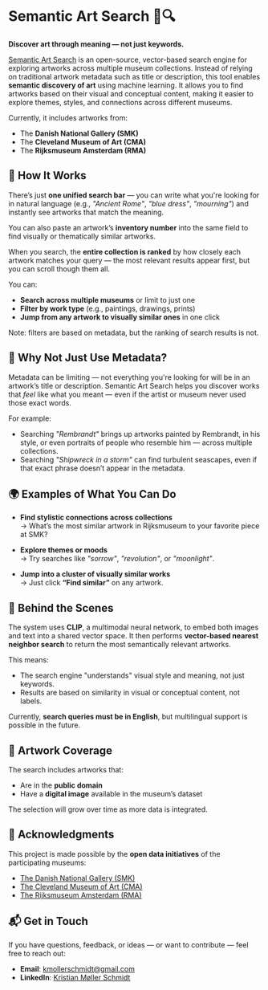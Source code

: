 # Semantic Art Search 🎨🔍

**Discover art through meaning — not just keywords.**

[Semantic Art Search](https://semantic-art-search.com) is an open-source, vector-based search engine for exploring artworks across multiple museum collections. Instead of relying on traditional artwork metadata such as title or description, this tool enables **semantic discovery of art** using machine learning. It allows you to find artworks based on their visual and conceptual content, making it easier to explore themes, styles, and connections across different museums.

Currently, it includes artworks from:

- The **Danish National Gallery (SMK)**
- The **Cleveland Museum of Art (CMA)**
- The **Rijksmuseum Amsterdam (RMA)**

## 🔎 How It Works

There’s just **one unified search bar** — you can write what you're looking for in natural language (e.g., *"Ancient Rome"*, *"blue dress"*, *"mourning"*) and instantly see artworks that match the meaning.

You can also paste an artwork’s **inventory number** into the same field to find visually or thematically similar artworks. 

When you search, the **entire collection is ranked** by how closely each artwork matches your query — the most relevant results appear first, but you can scroll though them all. 

You can:
- **Search across multiple museums** or limit to just one
- **Filter by work type** (e.g., paintings, drawings, prints)
- **Jump from any artwork to visually similar ones** in one click 

Note: filters are based on metadata, but the ranking of search results is not.

## 🤔 Why Not Just Use Metadata?

Metadata can be limiting — not everything you're looking for will be in an artwork’s title or description. Semantic Art Search helps you discover works that *feel* like what you meant — even if the artist or museum never used those exact words.

For example:
- Searching *"Rembrandt"* brings up artworks painted by Rembrandt, in his style, or even portraits of people who resemble him — across multiple collections.
- Searching *"Shipwreck in a storm"* can find turbulent seascapes, even if that exact phrase doesn’t appear in the metadata.

## 🌍 Examples of What You Can Do

- **Find stylistic connections across collections**  
  → What’s the most similar artwork in Rijksmuseum to your favorite piece at SMK?

- **Explore themes or moods**  
  → Try searches like *"sorrow"*, *"revolution"*, or *"moonlight"*.

- **Jump into a cluster of visually similar works**  
  → Just click **“Find similar”** on any artwork.

## 🧠 Behind the Scenes

The system uses **CLIP**, a multimodal neural network, to embed both images and text into a shared vector space. It then performs **vector-based nearest neighbor search** to return the most semantically relevant artworks.

This means:
- The search engine "understands" visual style and meaning, not just keywords.
- Results are based on similarity in visual or conceptual content, not labels.

Currently, **search queries must be in English**, but multilingual support is possible in the future.

## 🎨 Artwork Coverage

The search includes artworks that:
- Are in the **public domain**
- Have a **digital image** available in the museum’s dataset

The selection will grow over time as more data is integrated.

## 🙌 Acknowledgments

This project is made possible by the **open data initiatives** of the participating museums:

- [The Danish National Gallery (SMK)](https://open.smk.dk)
- [The Cleveland Museum of Art (CMA)](https://www.clevelandart.org)
- [The Rijksmuseum Amsterdam (RMA)](https://www.rijksmuseum.nl/en/collection)

## 📬 Get in Touch

If you have questions, feedback, or ideas — or want to contribute — feel free to reach out:

- **Email**: [kmollerschmidt@gmail.com](mailto:kmollerschmidt@gmail.com)  
- **LinkedIn**: [Kristian Møller Schmidt](https://www.linkedin.com/in/kristian-m%C3%B8ller-schmidt-516b9170/)

